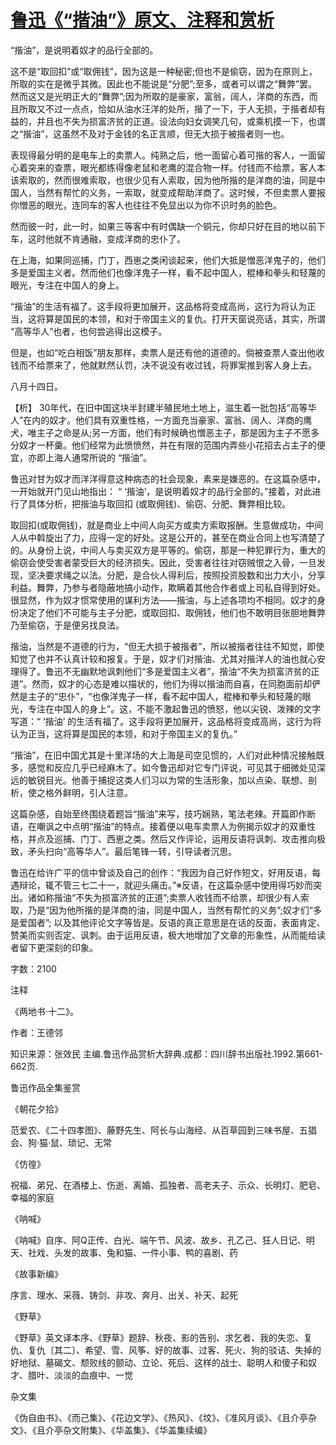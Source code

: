 # [鲁迅《“揩油”》原文、注释和赏析](https://www.vrrw.net/wx/9695.html)

“揩油”，是说明着奴才的品行全部的。

这不是“取回扣”或“取佣钱”，因为这是一种秘密;但也不是偷窃，因为在原则上，所取的实在是微乎其微。因此也不能说是“分肥”;至多，或者可以谓之“舞弊”罢。然而这又是光明正大的“舞弊”;因为所取的是豪家，富翁，阔人，洋商的东西，而且所取又不过一点点，恰如从油水汪洋的处所，揩了一下，于人无损，于揩者却有益的，并且也不失为损富济贫的正道。设法向妇女调笑几句，或乘机摸一下，也谓之“揩油”，这虽然不及对于金钱的名正言顺，但无大损于被揩者则一也。

表现得最分明的是电车上的卖票人。纯熟之后，他一面留心着可揩的客人，一面留心着突来的查票，眼光都练得像老鼠和老鹰的混合物一样。付钱而不给票，客人本该索取的，然而很难索取，也很少见有人索取，因为他所揩的是洋商的油，同是中国人，当然有帮忙的义务，一索取，就变成帮助洋商了。这时候，不但卖票人要报你憎恶的眼光，连同车的客人也往往不免显出以为你不识时务的脸色。

然而彼一时，此一时，如果三等客中有时偶缺一个铜元，你却只好在目的地以前下车，这时他就不肯通融，变成洋商的忠仆了。

在上海，如果同巡捕，门丁，西崽之类闲谈起来，他们大抵是憎恶洋鬼子的，他们多是爱国主义者。然而他们也像洋鬼子一样，看不起中国人，棍棒和拳头和轻蔑的眼光，专注在中国人的身上。

“揩油”的生活有福了。这手段将更加展开，这品格将变成高尚，这行为将认为正当，这将算是国民的本领，和对于帝国主义的复仇。打开天窗说亮话，其实，所谓 “高等华人”也者，也何尝逃得出这模子。

但是，也如“吃白相饭”朋友那样，卖票人是还有他的道德的。倘被查票人查出他收钱而不给票来了，他就默然认罚，决不说没有收过钱，将罪案推到客人身上去。

八月十四日。



【析】 30年代，在旧中国这块半封建半殖民地土地上，滋生着一批包括“高等华人”在内的奴才。他们具有双重性格，一方面充当豪家、富翁、阔人、洋商的鹰犬，唯主子之命是从;另一方面，他们有时候确也憎恶主子，那是因为主子不愿多分奴才一杯羹。他们经常为此愤愤然，并在有限的范围内弄些小花招去占主子的便宜，亦即上海人通常所说的 “揩油”。

鲁迅对甘为奴才而洋洋得意这种病态的社会现象，素来是嫌恶的。在这篇杂感中，一开始就开门见山地指出： “ ‘揩油’，是说明着奴才的品行全部的。”接着，对此进行了具体分析，把揩油与取回扣 (或取佣钱)、偷窃、分肥、舞弊相比较。

取回扣(或取佣钱)，就是商业上中间人向买方或卖方索取报酬。生意做成功，中间人从中斡旋出了力，应得一定的好处。这是公开的，甚至在商业合同上也写清楚了的。从身份上说，中间人与卖买双方是平等的。偷窃，那是一种犯罪行为，重大的偷窃会使受害者蒙受巨大的经济损失。因此，受害者往往对窃贼恨之入骨，一旦发现，坚决要求绳之以法。分肥，是合伙人得利后，按照投资股数和出力大小，分享利益。舞弊，乃参与者隐蔽地搞小动作，欺瞒着其他合作者或上司私自得到好处。很显然，作为奴才惯常使用的谋利方法——揩油，与上述各项均不相同。奴才的身份决定了他们不可能与主子分肥，或取回扣、取佣钱，他们也不敢明目张胆地舞弊乃至偷窃，于是便另找良法。

揩油，当然是不道德的行为，“但无大损于被揩者”，所以被揩者往往不知觉，即使知觉了也并不认真计较和报复。于是，奴才们对揩油、尤其对揩洋人的油也就心安理得了。鲁迅不无幽默地讽刺他们“多是爱国主义者”，揩油“不失为损富济贫的正道”。然而，奴才的心态是难以描状的，他们为得以揩油而自喜，在同胞面前却俨然是主子的“忠仆”，“也像洋鬼子一样，看不起中国人，棍棒和拳头和轻蔑的眼光，专注在中国人的身上”。这，不能不激起鲁迅的愤怒，他以尖锐、泼辣的文字写道：“ ‘揩油’ 的生活有福了。这手段将更加展开，这品格将变成高尚，这行为将认为正当，这将算是国民的本领，和对于帝国主义的复仇。”

“揩油”，在旧中国尤其是十里洋场的大上海是司空见惯的，人们对此种情况接触既多，感觉和反应几乎已经麻木了。如今鲁迅却对它专门评说，可见其于细微处见深远的敏锐目光。他善于捕捉这类人们习以为常的生活形象，加以点染、联想、剖析，使之格外鲜明，引人注意。

这篇杂感，自始至终围绕着题旨“揩油”来写，技巧娴熟，笔法老辣。开篇即作断语，在嘲讽之中点明“揩油”的特点。接着便以电车卖票人为例揭示奴才的双重性格，并点及巡捕、门丁、西崽之类。然后又作评论，运用反语将讽刺、攻击推向极致，矛头扫向“高等华人”。最后笔锋一转，引导读者沉思。

鲁迅在给许广平的信中曾谈及自己的创作：“我因为自己好作短文，好用反语，每遇辩论，辄不管三七二十一，就迎头痛击。”※反语，在这篇杂感中使用得巧妙而突出。诸如称揩油“不失为损富济贫的正道”;卖票人收钱而不给票，却很少有人索取，乃是“因为他所揩的是洋商的油，同是中国人，当然有帮忙的义务”;奴才们“多是爱国者”; 以及其他评论文字等皆是。反语的真正意思是在话的反面，表面肯定、赞美而实则否定、讽刺。由于运用反语，极大地增加了文章的形象性，从而能给读者留下更深刻的印象。

字数：2100

注释

《两地书·十二》。

作者：王德邻

知识来源：张效民 主编.鲁迅作品赏析大辞典.成都：四川辞书出版社.1992.第661-662页.

鲁迅作品全集鉴赏

《朝花夕拾》

范爱农、《二十四孝图》、藤野先生、阿长与山海经、从百草园到三味书屋、五猖会、狗·猫·鼠、琐记、无常

《仿徨》

祝福、弟兄、在酒楼上、伤逝、离婚、孤独者、高老夫子、示众、长明灯、肥皂、幸福的家庭

《呐喊》

《呐喊》自序、阿Q正传、白光、端午节、风波、故乡、孔乙己、狂人日记、明天、社戏、头发的故事、兔和猫、一件小事、鸭的喜剧、药

《故事新编》

序言、理水、采薇、铸剑、非攻、奔月、出关、补天、起死

《野草》

《野草》英文译本序、《野草》题辞、秋夜、影的告别、求乞者、我的失恋、复仇、复仇〔其二〕、希望、雪、风筝、好的故事、过客、死火、狗的驳诘、失掉的好地狱、墓碣文、颓败线的颤动、立论、死后、这样的战士、聪明人和傻子和奴才、腊叶、淡淡的血痕中、一觉

杂文集

《伪自由书》、《而己集》、《花边文学》、《热风》、《坟》、《准风月谈》、《且介亭杂文》、《且介亭杂文附集》、《华盖集》、《华盖集续编》

